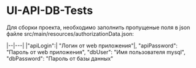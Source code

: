 # UI-API-DB-Tests
Для сборки проекта, необходимо заполнить пропущеные поля в json файле src/main/resources/authorizationData.json:

|--|---|
|"apiLogin":| "Логин от web приложения"|,
"apiPassword": "Пароль от web приложения",
"dbUser": "Имя пользователя mysql",
"dbPassword": "Пароль от базы данных"
